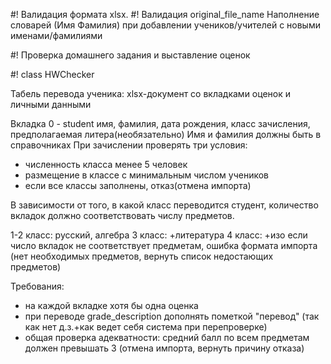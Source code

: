 #! Валидация формата xlsx.
#! Валидация original_file_name
Наполнение словарей (Имя Фамилия) при добавлении учеников/учителей с новыми именами/фамилиями

#! Проверка домашнего задания и выставление оценок

#! class HWChecker

 Табель перевода ученика: xlsx-документ со вкладками оценок и личными данными

Вкладка 0 - student имя, фамилия, дата рождения, класс зачисления, предполагаемая литера(необязательно)
Имя и фамилия должны быть в справочниках
При зачислении проверять три условия:
 - численность класса менее 5 человек
 - размещение в классе с минимальным числом учеников
 - если все классы заполнены, отказ(отмена импорта)

В зависимости от того, в какой класс переводится студент, 
количество вкладок должно соответствовать числу предметов.

1-2 класс: русский, алгебра
3 класс: +литература
4 класс: +изо
если число вкладок не соответствует предметам, ошибка формата импорта
(нет необходимых предметов, вернуть список недостающих предметов)

Требования: 
 - на каждой вкладке хотя бы одна оценка
 - при переводе grade_description дополнять пометкой "перевод"
(так как нет д.з.+как ведет себя система при перепроверке) 
 - общая проверка адекватности: средний балл по всем предметам должен превышать 3
(отмена импорта, вернуть причину отказа)


